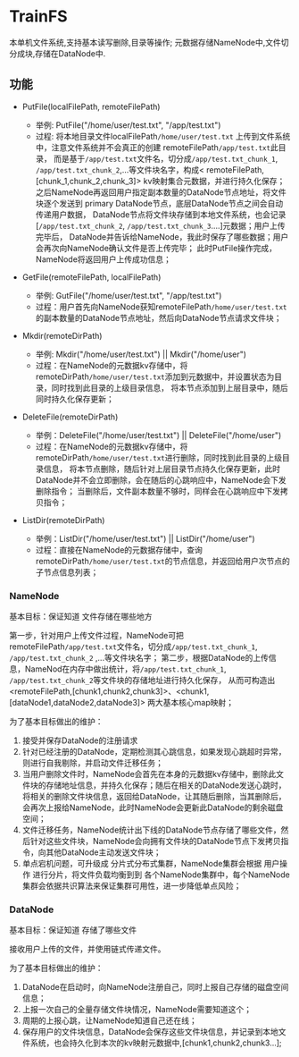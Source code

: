 # TrainFS

本单机文件系统,支持基本读写删除,目录等操作; 元数据存储NameNode中,文件切分成块,存储在DataNode中.

## 功能

- PutFile(localFilePath, remoteFilePath)
    - 举例: PutFile("/home/user/test.txt", "/app/test.txt")
    - 过程: 将本地目录文件localFilePath`/home/user/test.txt` 上传到文件系统中，注意文件系统并不会真正的创建 remoteFilePath`/app/test.txt`此目录，
      而是基于`/app/test.txt`文件名，切分成`/app/test.txt_chunk_1`, `/app/test.txt_chunk_2`,...等文件块名字，构成<
      remoteFilePath,[chunk_1,chunk_2,chunk_3]>
      kv映射集合元数据，并进行持久化保存；之后NameNode再返回用户指定副本数量的DataNode节点地址，将文件块逐个发送到 primary DataNode节点，底层DataNode节点之间会自动传递用户数据，
      DataNode节点将文件块存储到本地文件系统，也会记录[`/app/test.txt_chunk_2`, `/app/test.txt_chunk_3`....]元数据；用户上传完毕后，
      DataNode并告诉给NameNode，我此时保存了哪些数据；用户会再次向NameNode确认文件是否上传完毕； 此时PutFile操作完成，NameNode将返回用户上传成功信息；

- GetFile(remoteFilePath, localFilePath)
    - 举例: GutFile("/home/user/test.txt", "/app/test.txt")
    - 过程：用户首先向NameNode获知remoteFilePath`/home/user/test.txt`的副本数量的DataNode节点地址，然后向DataNode节点请求文件块；
- Mkdir(remoteDirPath)
    - 举例: Mkdir("/home/user/test.txt") || Mkdir("/home/user")
    - 过程：在NameNode的元数据kv存储中，将remoteDirPath`/home/user/test.txt`添加到元数据中，并设置状态为目录，同时找到此目录的上级目录信息，
      将本节点添加到上层目录中，随后同时持久化保存更新；
- DeleteFile(remoteDirPath)
    - 举例：DeleteFile("/home/user/test.txt") || DeleteFile("/home/user")
    - 过程：在NameNode的元数据kv存储中，将remoteDirPath`/home/user/test.txt`进行删除，同时找到此目录的上级目录信息，
      将本节点删除，随后针对上层目录节点持久化保存更新，此时DataNode并不会立即删除，会在随后的心跳响应中，NameNode会下发删除指令； 当删除后，文件副本数量不够时，同样会在心跳响应中下发拷贝指令；
- ListDir(remoteDirPath)
    - 举例：ListDir("/home/user/test.txt") || ListDir("/home/user")
    - 过程：直接在NameNode的元数据存储中，查询remoteDirPath`/home/user/test.txt`的节点信息，并返回给用户次节点的子节点信息列表；

### NameNode

基本目标：保证知道 文件存储在哪些地方

第一步，针对用户上传文件过程，NameNode可把 remoteFilePath`/app/test.txt`文件名，切分成`/app/test.txt_chunk_1`, `/app/test.txt_chunk_2`
,...等文件块名字； 第二步，根据DataNode的上传信息，NameNod在内存中做出统计，将`/app/test.txt_chunk_1`, `/app/test.txt_chunk_2`等文件块的存储地址进行持久化保存，
从而可构造出 <remoteFilePath,[chunk1,chunk2,chunk3]>、<chunk1,[dataNode1,dataNode2,dataNode3]> 两大基本核心map映射；

为了基本目标做出的维护：

1. 接受并保存DataNode的注册请求
2. 针对已经注册的DataNode，定期检测其心跳信息，如果发现心跳超时异常，则进行自我剔除，并启动文件迁移任务；
3. 当用户删除文件时，NameNode会首先在本身的元数据kv存储中，删除此文件块的存储地址信息，并持久化保存；随后在相关的DataNode发送心跳时，
   将相关的删除文件块信息，返回给DataNode，让其随后删除，当其删除后，会再次上报给NameNode，此时NameNode会更新此DataNode的剩余磁盘空间；
4. 文件迁移任务，NameNode统计出下线的DataNode节点存储了哪些文件，然后针对这些文件块，NameNode会向拥有文件块的DataNode节点下发拷贝指令，向其他DataNode主动发送文件块；
5. 单点宕机问题，可升级成 分片式分布式集群，NameNode集群会根据 用户操作 进行分片，将文件负载均衡到到 各个NameNode集群中，每个NameNode集群会依据共识算法来保证集群可用性，进一步降低单点风险；

### DataNode

基本目标：保证知道 存储了哪些文件

接收用户上传的文件，并使用链式传递文件。

为了基本目标做出的维护：
1. DataNode在启动时，向NameNode注册自己，同时上报自己存储的磁盘空间信息；
2. 上报一次自己的全量存储文件块情况，NameNode需要知道这个；
3. 周期的上报心跳，让NameNode知道自己还在线；
4. 保存用户的文件块信息，DataNode会保存这些文件块信息，并记录到本地文件系统，也会持久化到本次的kv映射元数据中,[chunk1,chunk2,chunk3...];